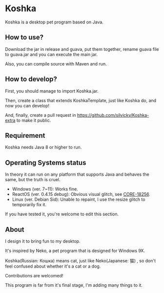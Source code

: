 # Koshka
Koshka is a desktop pet program based on Java.
## How to use?
Download the jar in release and guava, put them together, rename guava file to guava.jar and you can execute the main jar.

Also, you can compile source with Maven and run.
## How to develop?
First, you should manage to import Koshka.jar.

Then, create a class that extends KoshkaTemplate, just like Koshka do, and now you can develop!

And, finally, create a pull request in https://github.com/silvicky/Koshka-extra to make it public.
## Requirement
Koshka needs Java 8 or higher to run.
## Operating Systems status
In theory it can run on any platform that supports Java and behaves the same, but the truth is cruel.

- Windows (ver. 7~11): Works fine.
- ReactOS (ver. 0.4.15 debug): Obvious visual glitch, see [CORE-18256](https://jira.reactos.org/browse/CORE-18256).
- Linux (ver. Debian Sid): Unable to repaint, I use the resize glitch to temporarily fix it.

If you have tested it, you're welcome to edit this section.
## About
I design it to bring fun to my desktop.

It's inspired by Neko, a pet program that is designed for Windows 9X.

Koshka(Russian: Кошка) means cat, just like Neko(Japanese: 猫) , so don't feel confused about whether it's a cat or a dog.

Contributions are welcomed!

This program is far from it's final stage, I'm adding many things to it.
